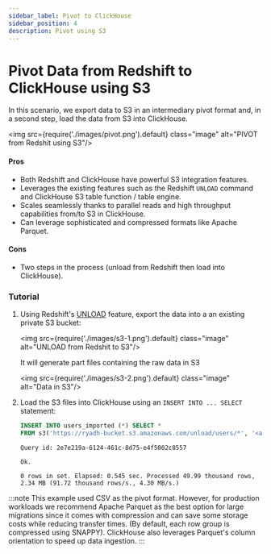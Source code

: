```yaml
---
sidebar_label: Pivot to ClickHouse
sidebar_position: 4
description: Pivot using S3
---
```


# Pivot Data from Redshift to ClickHouse using S3

In this scenario, we export data to S3 in an intermediary pivot format and, in a second step, load the data from S3 into ClickHouse.

<img src={require('./images/pivot.png').default} class="image" alt="PIVOT from Redshit using S3"/>

#### Pros

* Both Redshift and ClickHouse have powerful S3 integration features.
* Leverages the existing features such as the Redshift `UNLOAD` command and ClickHouse S3 table function / table engine.
* Scales seamlessly thanks to parallel reads and high throughput capabilities from/to S3 in ClickHouse.
* Can leverage sophisticated and compressed formats like Apache Parquet.

#### Cons

* Two steps in the process (unload from Redshift then load into ClickHouse).

### Tutorial

1. Using Redshift's [UNLOAD](https://docs.aws.amazon.com/redshift/latest/dg/r_UNLOAD.html) feature, export the data into a an existing private S3 bucket:

    <img src={require('./images/s3-1.png').default} class="image" alt="UNLOAD from Redshit to S3"/>

    It will generate part files containing the raw data in S3

    <img src={require('./images/s3-2.png').default} class="image" alt="Data in S3"/>

2. Load the S3 files into ClickHouse using an `INSERT INTO ... SELECT` statement:
    ```sql
    INSERT INTO users_imported (*) SELECT *
    FROM s3('https://ryadh-bucket.s3.amazonaws.com/unload/users/*', '<aws_access_key>', '<aws_secret_access_key>', 'CSV', 'username String, firstname String, lastname String')
    ```

    ```response
    Query id: 2e7e219a-6124-461c-8d75-e4f5002c8557

    Ok.

    0 rows in set. Elapsed: 0.545 sec. Processed 49.99 thousand rows, 2.34 MB (91.72 thousand rows/s., 4.30 MB/s.)
    ```

:::note
This example used CSV as the pivot format. However, for production workloads we recommend Apache Parquet as the best option for large migrations since it comes with compression and can save some storage costs while reducing transfer times. (By default, each row group is compressed using SNAPPY). ClickHouse also leverages Parquet's column orientation to speed up data ingestion.
:::